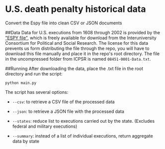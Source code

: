U.S. death penalty historical data
==================

Convert the Espy file into clean CSV or JSON documents

##Data
Data for U.S. executions from 1608 through 2002 is provided by the ["ESPY file"](http://www.icpsr.umich.edu/icpsrweb/NACJD/studies/8451?archive=NACJD&q=espy&searchSource=revise), which is freely available for download from the Interuniversity Consortium for Political and Social Research. The license for this data prevents us form distributing the file through the repo, you will have to download this file manually and place it in the repo's root directory. The file in the uncompressed folder from ICPSR is named `08451-0001-Data.txt`.

##Running
After downloading the data, place the .txt file in the root directory and run the script:

	python main.py

The script has several options:

+ `--csv`: to retrieve a CSV file of the processed data

+ `--json`: to retrieve a JSON file with the processed data

+ `--states`: reduce list to executions carried out by the state. (Excludes federal and military executions)

+ `--summary`: instead of a list of individual executions, return aggregate data by state